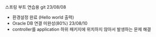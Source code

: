 스프링 부트 연습용 git 
23/08/08
- 환경설정 완료 (Hello world 출력)
- Oracle DB 연결 미완성(80%)
23/08/10
- controller를 application 하위 패키지에 위치하지 않아서 발생하는 문제 해결
